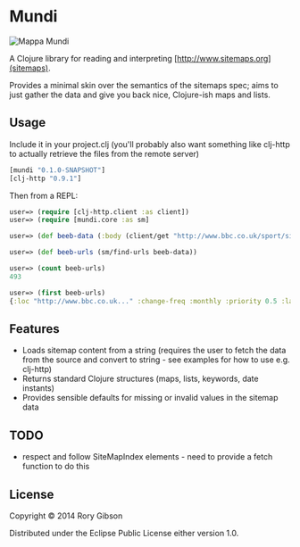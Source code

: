 # Mundi

![Mappa Mundi](http://en.wikipedia.org/wiki/File:Hereford_Mappa_Mundi_1300.jpg)

A Clojure library for reading and interpreting [http://www.sitemaps.org](sitemaps).

Provides a minimal skin over the semantics of the sitemaps spec; aims to just gather the data and give you back nice, Clojure-ish maps and lists.


## Usage

Include it in your project.clj (you'll probably also want something like clj-http to actually retrieve the files from the remote server)

```clojure
[mundi "0.1.0-SNAPSHOT"]
[clj-http "0.9.1"]
```

Then from a REPL:

```clojure
user=> (require [clj-http.client :as client])
user=> (require [mundi.core :as sm]

user=> (def beeb-data (:body (client/get "http://www.bbc.co.uk/sport/sitemap.xml")))

user=> (def beeb-urls (sm/find-urls beeb-data))

user=> (count beeb-urls)
493

user=> (first beeb-urls)
{:loc "http://www.bbc.co.uk..." :change-freq :monthly :priority 0.5 :last-modified #inst "2014-05-20T00:00:00.000+01:00"}

```

## Features
+ Loads sitemap content from a string (requires the user to fetch the data from the source and convert to string - see examples for how to use e.g. clj-http)
+ Returns standard Clojure structures (maps, lists, keywords, date instants)
+ Provides sensible defaults for missing or invalid values in the sitemap data


## TODO
+ respect and follow SiteMapIndex elements - need to provide a fetch function to do this

## License

Copyright © 2014 Rory Gibson

Distributed under the Eclipse Public License either version 1.0.